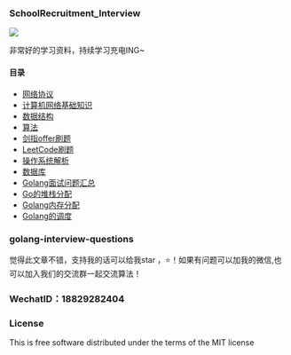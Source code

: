 ### SchoolRecruitment_Interview


<p align='left'>
<img src="https://img.shields.io/badge/build-passing-brightgreen.svg">


非常好的学习资料，持续学习充电ING~

#### 目录
* [网络协议](https://github.com/KeKe-Li/golang-interview-questions/blob/master/src/chapter01/golang.01.md)
* [计算机网络基础知识](https://github.com/KeKe-Li/golang-interview-questions/blob/master/src/chapter08/golang.01.md)
* [数据结构](https://github.com/KeKe-Li/golang-interview-questions/blob/master/src/chapter02/golang.01.md)
* [算法](https://github.com/KeKe-Li/golang-interview-questions/blob/master/src/chapter03/golang.01.md)
* [剑指offer刷题](https://www.nowcoder.com/ta/coding-interviews)
* [LeetCode刷题](https://leetcode-cn.com/problemset/all/)
* [操作系统解析](https://github.com/KeKe-Li/golang-interview-questions/blob/master/src/chapter06/golang.01.md)
* [数据库](https://github.com/KeKe-Li/golang-interview-questions/blob/master/src/chapter04/golang.01.md)
* [Golang面试问题汇总](https://github.com/KeKe-Li/golang-interview-questions/blob/master/src/chapter05/golang.01.md)
* [Go的堆栈分配](https://github.com/KeKe-Li/golang-interview-questions/blob/master/src/chapter07/golang.01.md)
* [Golang内存分配](https://github.com/KeKe-Li/golang-interview-questions/blob/master/src/chapter09/golang.01.md)
* [Golang的调度](https://github.com/KeKe-Li/golang-interview-questions/blob/master/src/chapter10/golang.01.md)

### golang-interview-questions
觉得此文章不错，支持我的话可以给我star ，:star:！如果有问题可以加我的微信,也可以加入我们的交流群一起交流算法！

### WechatID：18829282404

### License
This is free software distributed under the terms of the MIT license

